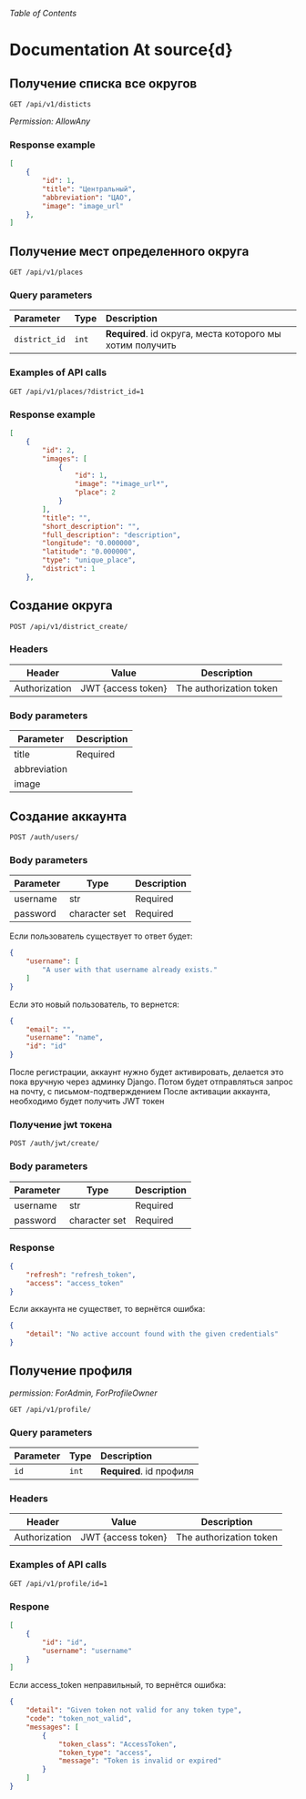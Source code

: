 _Table of Contents_



# Documentation At source{d}



## Получение списка все округов 
```http
GET /api/v1/disticts
```
*Permission: AllowAny*

### Response example 
```json
[
    {
        "id": 1,
        "title": "Центральный",
        "abbreviation": "ЦАО",
        "image": "image_url"
    }, 
]
```

## Получение мест определенного округа
```http
GET /api/v1/places
```
### Query parameters 

| Parameter | Type | Description |
| :--- | :--- | :--- |
| `district_id` | `int` | **Required**. id округа, места которого мы хотим получить|
### Examples of API calls
```http
GET /api/v1/places/?district_id=1
```
### Response example 
```json
[
    {
        "id": 2,
        "images": [
            {
                "id": 1,
                "image": "*image_url*",
                "place": 2
            }
        ],
        "title": "",
        "short_description": "",
        "full_description": "description",
        "longitude": "0.000000",
        "latitude": "0.000000",
        "type": "unique_place",
        "district": 1
    },
```



## Создание округа
```http
POST /api/v1/district_create/
```

### Headers
|Header|Value|Description|
|------|-----|------|
| Authorization|JWT {access token}|The authorization token |

### Body parameters

| Parameter | Description |
|------|-----|
| title| Required |
| abbreviation||
| image||

## Создание аккаунта
```http
POST /auth/users/
```
### Body parameters 
| Parameter | Type | Description |
|------|-----|------|
| username|str| Required |
| password|character set|Required |

Если пользователь существует то ответ будет:
```json
{
    "username": [
        "A user with that username already exists."
    ]
}
```
Если это новый пользователь, то вернется:
```json
{
    "email": "",
    "username": "name",
    "id": "id"
}
```
После регистрации, аккаунт нужно будет активировать, делается это пока вручную через админку Django. Потом будет отправляться запрос на почту, с письмом-подтверждением
После активации аккаунта, необходимо будет получить JWT токен

### Получение jwt токена
```http
POST /auth/jwt/create/
```
### Body parameters 
| Parameter | Type | Description |
|------|-----|------|
| username|str| Required |
| password|character set|Required |

### Response
```json
{
    "refresh": "refresh_token",
    "access": "access_token"
}
```
Если аккаунта не существет, то вернётся ошибка:
```json
{
    "detail": "No active account found with the given credentials"
}
```
## Получение профиля 
*permission: ForAdmin, ForProfileOwner*
```http
GET /api/v1/profile/
```
### Query parameters 
| Parameter | Type | Description |
| :--- | :--- | :--- |
| `id` | `int` | **Required**. id профиля|

### Headers
|Header|Value|Description|
|------|-----|------|
| Authorization|JWT {access token}|The authorization token |
### Examples of API calls
```http
GET /api/v1/profile/id=1
```
### Respone
```json
[
    {
        "id": "id",
        "username": "username"
    }
]
```
Если access_token неправильный, то вернётся ошибка:
```json
{
    "detail": "Given token not valid for any token type",
    "code": "token_not_valid",
    "messages": [
        {
            "token_class": "AccessToken",
            "token_type": "access",
            "message": "Token is invalid or expired"
        }
    ]
}
```




